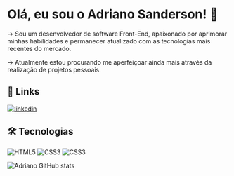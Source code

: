
# Olá, eu sou o Adriano Sanderson! 👋

→ Sou um desenvolvedor de software Front-End, apaixonado por aprimorar minhas habilidades e permanecer atualizado com as tecnologias mais recentes do mercado.

→ Atualmente estou procurando me aperfeiçoar ainda mais através da realização de projetos pessoais.


## 🔗 Links

[![linkedin](https://img.shields.io/badge/linkedin-0A66C2?style=for-the-badge&logo=linkedin&logoColor=white)](https://www.linkedin.com/in/adrianosanderson)


## 🛠 Tecnologias
![HTML5](https://img.shields.io/badge/HTML5-E34F26?style=for-the-badge&logo=html5&logoColor=white)
![CSS3](https://img.shields.io/badge/CSS3-1572B6?style=for-the-badge&logo=css3&logoColor=white)
![CSS3](https://img.shields.io/badge/JavaScript-F7DF1E?style=for-the-badge&logo=javascript&logoColor=black)

![Adriano GitHub stats](https://github-readme-stats.vercel.app/api?username=AdrianoSanderson&show_icons=true&theme=dracula)

